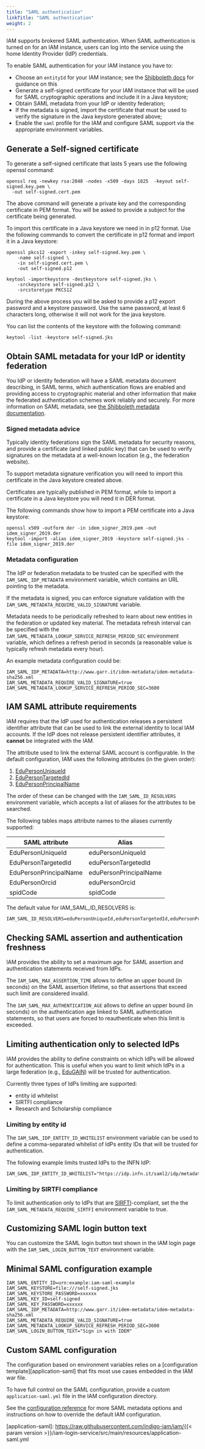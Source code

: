 ```yaml
---
title: "SAML authentication"
linkTitle: "SAML authentication"
weight: 2
---
```


IAM supports brokered SAML authentication. When SAML authentication is turned
on for an IAM instance, users can log into the service using the home Identity
Provider (IdP) credentials.

To enable SAML authentication for your IAM instance you have to:

- Choose an `entityId` for your IAM instance; see the [Shibboleth
  docs][shib-docs] for guidance on this
- Generate a self-signed certificate for your IAM instance that will be used
  for SAML cryptographic operations and include it in a Java keystore;
- Obtain SAML metadata from your IdP or identity federation; 
- If the metadata is signed, import the certificate that must be used to verify
  the signature in the Java keystore generated above;
- Enable the `saml` profile for the IAM and configure SAML support via the
  appropriate environment variables.

## Generate a Self-signed certificate 

To generate a self-signed certificate that lasts 5 years use the following
openssl command:

```console
openssl req -newkey rsa:2048 -nodes -x509 -days 1825  -keyout self-signed.key.pem \
  -out self-signed.cert.pem
```

The above command will generate a private key and the corresponding certificate
in PEM format. You will be asked to provide a subject for the certificate being
generated. 

To import this certificate in a Java keystore we need in in p12 format. Use the
following commands to convert the certificate in p12 format and import it in a
Java keystore:

```console
openssl pkcs12 -export -inkey self-signed.key.pem \
    -name self-signed \
    -in self-signed.cert.pem \
    -out self-signed.p12

keytool -importkeystore -destkeystore self-signed.jks \
    -srckeystore self-signed.p12 \
    -srcstoretype PKCS12
```

During the above process you will be asked to provide a p12 export password and
a keystore password. Use the same password, at least 6 characters long,
otherwise it will not work for the java keystore.

You can list the contents of the keystore with the following command:

```console
keytool -list -keystore self-signed.jks
```

## Obtain SAML metadata for your IdP or identity federation

You IdP or identity federation will have a SAML metadata document describing,
in SAML terms, which authentication flows are enabled and providing access to
cryptographic material and other information that make the federated
authentication schemes work reliably and securely. For more information on SAML
metadata, see [the Shibboleth metadata documentation][shib-docs-md].

###  Signed metadata advice 

Typically identity federations sign the SAML metadata for security reasons, and
provide a certificate (and linked public key) that can be used to verify
signatures on the metadata at a well-known location (e.g., the federation
website).

To support metadata signature verification you will need to import this
certificate in the Java keystore created above. 

Certificates are typically published in PEM format, while to import a
certificate in a Java keystore you will need it in DER format.

The following commands show how to import a PEM certificate into a Java
keystore:

```console
openssl x509 -outform der -in idem_signer_2019.pem -out idem_signer_2019.der
keytool -import -alias idem_signer_2019 -keystore self-signed.jks -file idem_signer_2019.der
```

### Metadata configuration

The IdP or federation metadata to be trusted can be specified with the
`IAM_SAML_IDP_METADATA` environment variable, which contains an URL pointing to
the metadata.

If the metadata is signed, you can enforce signature validation with the
`IAM_SAML_METADATA_REQUIRE_VALID_SIGNATURE` variable.

Metadata needs to be periodically refreshed to learn about new entities in the
federation or updated key material. The metadata refresh interval can be
specified with the `IAM_SAML_METADATA_LOOKUP_SERVICE_REFRESH_PERIOD_SEC`
environment variable, which defines a refresh period in seconds (a reasonable
value is typically refresh metadata every hour).

An example metadata configuration could be:

```env
IAM_SAML_IDP_METADATA=http://www.garr.it/idem-metadata/idem-metadata-sha256.xml
IAM_SAML_METADATA_REQUIRE_VALID_SIGNATURE=true
IAM_SAML_METADATA_LOOKUP_SERVICE_REFRESH_PERIOD_SEC=3600
```

## IAM SAML attribute requirements 

IAM requires that the IdP used for authentication releases a persistent
identifier attribute that can be used to link the external identity to local
IAM accounts. If the IdP does not release persistent identifier attributes, it
**cannot** be integrated with the IAM.

The attribute used to link the external SAML account is configurable. In the
default configuration, IAM uses the following attributes (in the given order):

1. [EduPersonUniqueId][epuid]
2. [EduPersonTargetedId][eptid]
3. [EduPersonPrincipalName][eppn]

The order of these can be changed with the `IAM_SAML_ID_RESOLVERS` environment variable,
which accepts a list of aliases for the attributes to be searched.

The following tables maps attribute names to the aliases currently supported:

| SAML attribute         | Alias                  |
| ---                    | ---                    |
| EduPersonUniqueId      | eduPersonUniqueId      |
| EduPersonTargetedId    | eduPersonTargetedId    |
| EduPersonPrincipalName | eduPersonPrincipalName |
| EduPersonOrcid         | eduPersonOrcid         |
| spidCode               | spidCode               |

The default value for IAM_SAML_ID_RESOLVERS is:

```env
IAM_SAML_ID_RESOLVERS=eduPersonUniqueId,eduPersonTargetedId,eduPersonPrincipalName
```

## Checking SAML assertion and authentication freshness

IAM provides the ability to set a maximum age for SAML assertion and
authentication statements received from IdPs.

The `IAM_SAML_MAX_ASSERTION_TIME` allows to define an upper bound (in seconds)
on the SAML assertion lifetime, so that assertions that exceed such limit are
considered invalid.

The `IAM_SAML_MAX_AUTHENTICATION_AGE` allows to define an upper bound (in
seconds) on the authentication age linked to SAML authentication statements, so
that users are forced to reauthenticate when this limit is exceeded.

## Limiting authentication only to selected IdPs

IAM provides the ability to define constraints on which IdPs will be allowed
for authentication. This is useful when you want to limit which IdPs in a large
federation (e.g., [EduGAIN][edugain]) will be trusted for authentication.

Currently three types of IdPs limiting are supported:

- entity id whitelist 
- SIRTFI compliance
- Research and Scholarship compliance

### Limiting by entity id

The `IAM_SAML_IDP_ENTITY_ID_WHITELIST` environment variable can be used to
define a comma-separated whitelist of IdPs entity IDs that will be trusted for
authentication.

The following example limits trusted IdPs to the INFN IdP:

```env
IAM_SAML_IDP_ENTITY_ID_WHITELIST="https://idp.infn.it/saml2/idp/metadata.php"
```

### Limiting by SIRTFI compliance

To limit authentication only to IdPs that are [SIRFTI][sirtfi]-compliant, set
the the `IAM_SAML_METADATA_REQUIRE_SIRTFI` environment variable to true.


## Customizing SAML login button text

You can customize the SAML login button text shown in the IAM login page with
the `IAM_SAML_LOGIN_BUTTON_TEXT` environment variable.

## Minimal SAML configuration example

```env
IAM_SAML_ENTITY_ID=urn:example:iam-saml-example
IAM_SAML_KEYSTORE=file:///self-signed.jks
IAM_SAML_KEYSTORE_PASSWORD=xxxxxx
IAM_SAML_KEY_ID=self-signed
IAM_SAML_KEY_PASSWORD=xxxxxx
IAM_SAML_IDP_METADATA=http://www.garr.it/idem-metadata/idem-metadata-sha256.xml
IAM_SAML_METADATA_REQUIRE_VALID_SIGNATURE=true
IAM_SAML_METADATA_LOOKUP_SERVICE_REFRESH_PERIOD_SEC=3600
IAM_SAML_LOGIN_BUTTON_TEXT="Sign in with IDEM"
```

## Custom SAML configuration

The configuration based on environment variables relies on a [configuration
template][application-saml] that fits most use cases embedded in the IAM war
file. 

To have full control on the SAML configuration, provide a custom
`application-saml.yml` file in the IAM configuration directory.

See the [configuration reference][conf-ref] for more SAML metadata options and
instructions on how to override the default IAM configuration.

[epuid]:http://software.internet2.edu/eduperson/internet2-mace-dir-eduperson-201602.html#eduPersonUniqueId
[eptid]:http://software.internet2.edu/eduperson/internet2-mace-dir-eduperson-201602.html#eduPersonTargetedID
[eppn]: http://software.internet2.edu/eduperson/internet2-mace-dir-eduperson-201602.html#eduPersonPrincipalName
[conf-ref]: /docs/reference/configuration
[shib-docs]: https://wiki.shibboleth.net/confluence/display/CONCEPT/EntityNaming
[shib-docs-md]: https://wiki.shibboleth.net/confluence/display/CONCEPT/Metadata
[sirtfi]: https://refeds.org/sirtfi
[edugain]: https://edugain.org/
[application-saml]: https://raw.githubusercontent.com/indigo-iam/iam/{{< param version >}}/iam-login-service/src/main/resources/application-saml.yml

